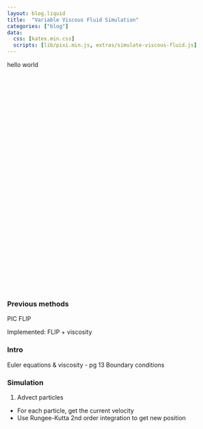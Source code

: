 ```yaml
---
layout: blog.liquid
title:  "Variable Viscous Fluid Simulation"
categories: ["blog"]
data:
  css: [katex.min.css]
  scripts: [lib/pixi.min.js, extras/simulate-viscous-fluid.js]
---
```


hello world

<div id="canvas-container">
  <canvas id="canvas" height=500 width=500></canvas>
</div>

<style>
  canvas {
    display: block;
    margin: auto;
  }

  @media only screen and (max-width: 600px) {
    canvas {
        width: calc(100vw - 2em);
    }
  }
</style>


### Previous methods

PIC
FLIP

Implemented:
FLIP + viscosity


### Intro

Euler equations & viscosity - pg 13
Boundary conditions


### Simulation

1. Advect particles
- For each particle, get the current velocity
- Use Rungee-Kutta 2nd order integration to get new position


